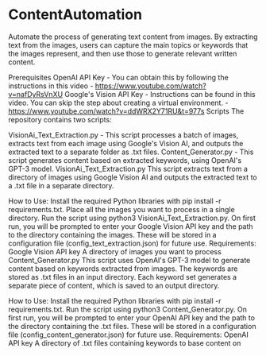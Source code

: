 # ContentAutomation

Automate the process of generating text content from images. By extracting text from the images, users can capture the main topics or keywords that the images represent, and then use those to generate relevant written content.

Prerequisites
OpenAI API Key - You can obtain this by following the instructions in this video - https://www.youtube.com/watch?v=nafDyRsVnXU 
Google's Vision API Key - Instructions can be found in this video. You can skip the step about creating a virtual environment. - https://www.youtube.com/watch?v=ddWRX2Y71RU&t=977s 
Scripts
The repository contains two scripts:

VisionAi_Text_Extraction.py - This script processes a batch of images, extracts text from each image using Google's Vision AI, and outputs the extracted text to a separate folder as .txt files.
Content_Generator.py - This script generates content based on extracted keywords, using OpenAI's GPT-3 model.
VisionAi_Text_Extraction.py
This script extracts text from a directory of images using Google Vision AI and outputs the extracted text to a .txt file in a separate directory.

How to Use:
Install the required Python libraries with pip install -r requirements.txt.
Place all the images you want to process in a single directory.
Run the script using python3 VisionAi_Text_Extraction.py.
On first run, you will be prompted to enter your Google Vision API key and the path to the directory containing the images. These will be stored in a configuration file (config_text_extraction.json) for future use.
Requirements:
Google Vision API key
A directory of images you want to process
Content_Generator.py
This script uses OpenAI's GPT-3 model to generate content based on keywords extracted from images. The keywords are stored as .txt files in an input directory. Each keyword set generates a separate piece of content, which is saved to an output directory.

How to Use:
Install the required Python libraries with pip install -r requirements.txt.
Run the script using python3 Content_Generator.py.
On first run, you will be prompted to enter your OpenAI API key and the path to the directory containing the .txt files. These will be stored in a configuration file (config_content_generator.json) for future use.
Requirements:
OpenAI API key
A directory of .txt files containing keywords to base content on

